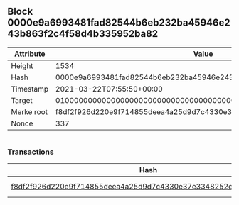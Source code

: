 ## Block 0000e9a6993481fad82544b6eb232ba45946e243b863f2c4f58d4b335952ba82

Attribute | Value
--- | ---
Height | 1534
Hash | 0000e9a6993481fad82544b6eb232ba45946e243b863f2c4f58d4b335952ba82
Timestamp | 2021-03-22T07:55:50+00:00
Target | 0100000000000000000000000000000000000000000000000000000000000000
Merke root | f8df2f926d220e9f714855deea4a25d9d7c4330e37e3348252e2b3feecbfe202
Nonce | 337

```

```

### Transactions

Hash | Amount
--- | ---
[f8df2f926d220e9f714855deea4a25d9d7c4330e37e3348252e2b3feecbfe202](f8df2f926d220e9f714855deea4a25d9d7c4330e37e3348252e2b3feecbfe202.md) | 10.00000000 SKEPTI 
